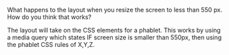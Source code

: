  What happens to the layout when you resize the screen to less than 550 px. How do you think that works?

 The layout will take on the CSS elements for a phablet. This works by using a media query which states IF screen size is smaller than 550px, then using the phablet CSS rules of X,Y,Z.